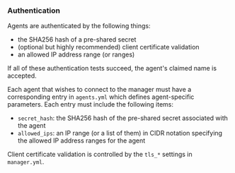 ### Authentication

Agents are authenticated by the following things:

- the SHA256 hash of a pre-shared secret
- (optional but highly recommended) client certificate validation
- an allowed IP address range (or ranges)

If all of these authentication tests succeed, the agent's claimed name is accepted.

Each agent that wishes to connect to the manager must have
a corresponding entry in `agents.yml`
which defines agent-specific parameters.
Each entry must include the following items:

- `secret_hash`: the SHA256 hash of the pre-shared secret associated with the agent
- `allowed_ips`: an IP range (or a list of them) in CIDR notation specifying the allowed IP address ranges for the agent

Client certificate validation is controlled by the `tls_*` settings in `manager.yml`.
